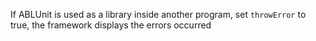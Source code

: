 If ABLUnit is used as a library inside another program, set `throwError` to true, the framework displays the errors occurred

